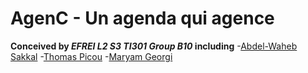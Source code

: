 # AgenC - Un agenda qui agence


**Conceived by *EFREI L2 S3 TI301 Group B10* including**
-[Abdel-Waheb Sakkal](https://github.com/L4KK4S)
-[Thomas Picou](https://github.com/thmspi)
-[Maryam Georgi](https://github.com/MaryamGeorgi)
